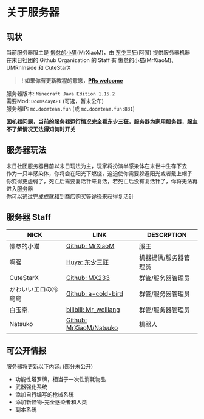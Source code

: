 # 关于服务器

## 现状
当前服务器服主是 [懒怠的小猫](https://space.bilibili.com/330771760)(MrXiaoM)，由 [东少三狂](https://www.huya.com/13174479)(阿强) 提供服务器机器  
在末日社团的 Github Organization 的 Staff 有 懒怠的小猫(MrXiaoM)、UMRnInside 和 CuteStarX  
  
> **! 如果你有更新教程的意愿，[PRs welcome](https://github.com/DoomsdaySociety/DoomsdayHelper/pulls)**  
  
服务器版本: `Minecraft Java Edition 1.15.2`  
需要Mod: `DoomsdayAPI` (可选，暂未公布)  
服务器IP: `mc.doomteam.fun` (或 `mc.doomteam.fun:831`)  
  
**因机器问题，当前的服务器运行情况完全看东少三狂，服务器为家用服务器，服主不了解情况无法得知何时开关**  
  
## 服务器玩法
末日社团服务器目前以末日玩法为主，玩家将扮演半感染体在末世中生存下去  
作为一只半感染体，你将会在阳光下燃烧，这迫使你需要躲避阳光或者戴上帽子  
你变得更虚弱了，死亡后需要复活针来复活，若死亡后没有复活针了，你将无法再进入服务器  
你可以通过完成成就和到商店购买等途径来获得复活针

## 服务器 Staff
| NICK | LINK | DESCRPTION |
| ---- | ---- | ---- |
| 懒怠的小猫 | [Github: MrXiaoM](https://www.github.com/MrXiaoM) | 服主 |
| 啊强 | [Huya: 东少三狂](https://www.huya.com/13174479) | 机器提供/服务器管理员 |
| CuteStarX | [Github: MX233](https://www.github.com/MX233) | 群管/服务器管理员 |
| かわいいエロの冷鸟鸟 | [Github: a-cold-bird](https://github.com/a-cold-bird) | 群管/服务器管理员 |
| 白玉京. | [bilibili: Mr_weiliang](https://space.bilibili.com/435486537/) | 群管/服务器管理员 |
| Natsuko | [Github: MrXiaoM/Natsuko](https://github.com/MrXiaoM/Natsuko) | 机器人 |

## 可公开情报
服务器将更新以下内容: (部分未公开)
* 功能性塔罗牌，相当于一次性消耗物品
* 武器强化系统
* 添加自行编写的枪械系统
* 添加新怪物-完全感染者和人类
* 副本系统
